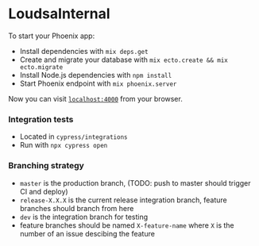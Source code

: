 # LoudsaInternal

To start your Phoenix app:

  * Install dependencies with `mix deps.get`
  * Create and migrate your database with `mix ecto.create && mix ecto.migrate`
  * Install Node.js dependencies with `npm install`
  * Start Phoenix endpoint with `mix phoenix.server`

Now you can visit [`localhost:4000`](http://localhost:4000) from your browser.

### Integration tests

  * Located in `cypress/integrations`
  * Run with `npx cypress open`

### Branching strategy

  * `master` is the production branch, (TODO: push to master should trigger CI
    and deploy)
  * `release-X.X.X` is the current release integration branch, feature branches
    should branch from here
  * `dev` is the integration branch for testing
  * feature branches should be named `X-feature-name` where `X` is the number
    of an issue descibing the feature
